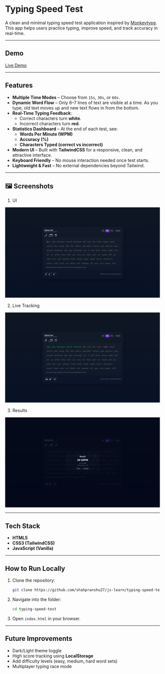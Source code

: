 # Typing Speed Test

A clean and minimal typing speed test application inspired by [Monkeytype](https://monkeytype.com/).  
This app helps users practice typing, improve speed, and track accuracy in real-time.

---

## Demo

[Live Demo]()

---

## Features

- **Multiple Time Modes** – Choose from `15s`, `30s`, or `60s`.
- **Dynamic Word Flow** – Only 6–7 lines of text are visible at a time. As you type, old text moves up and new text flows in from the bottom.
- **Real-Time Typing Feedback**:
  - Correct characters turn **white**.
  - Incorrect characters turn **red**.
- **Statistics Dashboard** – At the end of each test, see:
  - **Words Per Minute (WPM)**
  - **Accuracy (%)**
  - **Characters Typed (correct vs incorrect)**
- **Modern UI** – Built with **TailwindCSS** for a responsive, clean, and attractive interface.
- **Keyboard Friendly** – No mouse interaction needed once test starts.
- **Lightweight & Fast** – No external dependencies beyond Tailwind.

---

## 🖼️ Screenshots

1. UI

![UI](./img/UI.png)

2. Live Tracking

![Live Tracking](./img/live-tracking.png)

3. Results

![Result](./img/result.png)

---

## Tech Stack

- **HTML5**
- **CSS3 (TailwindCSS)**
- **JavaScript (Vanilla)**

---

## How to Run Locally

1. Clone the repository:
   ```bash
   git clone https://github.com/shahpranshu27/js-learn/typing-speed-test.git

2. Navigate into the folder:

   ```bash
   cd typing-speed-test
   ```

3. Open `index.html` in your browser.

---

## Future Improvements

* Dark/Light theme toggle
* High score tracking using **LocalStorage**
* Add difficulty levels (easy, medium, hard word sets)
* Multiplayer typing race mode